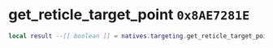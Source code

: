 # get_reticle_target_point `0x8AE7281E`

```lua
local result --[[ boolean ]] = natives.targeting.get_reticle_target_point(_actor --[[ integer ]], _position --[[ vector3 ]])
```